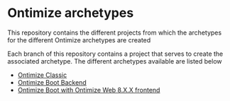 # Ontimize archetypes

This repository contains the different projects from which the archetypes for the different Ontimize archetypes are created

Each branch of this repository contains a project that serves to create the associated archetype. The different archetypes available are listed below

-   [Ontimize Classic](https://github.com/ontimize/ontimize-archetypes/tree/ontimize-classic)
-   [Ontimize Boot Backend](https://github.com/ontimize/ontimize-archetypes/tree/ontimize-boot-backend)
-   [Ontimize Boot with Ontimize Web 8.X.X frontend](https://github.com/ontimize/ontimize-archetypes/tree/ontimize-boot-web-8)
